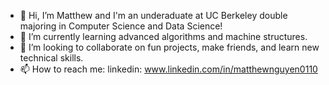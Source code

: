 - 👋 Hi, I’m Matthew and I'm an underaduate at UC Berkeley double majoring in Computer Science and Data Science!
- 🌱 I’m currently learning advanced algorithms and machine structures.
- 💞️ I’m looking to collaborate on fun projects, make friends, and learn new technical skills.
- 📫 How to reach me: linkedin: www.linkedin.com/in/matthewnguyen0110

<!---
matthew-t-nguyen/matthew-t-nguyen is a ✨ special ✨ repository because its `README.md` (this file) appears on your GitHub profile.
You can click the Preview link to take a look at your changes.
--->
